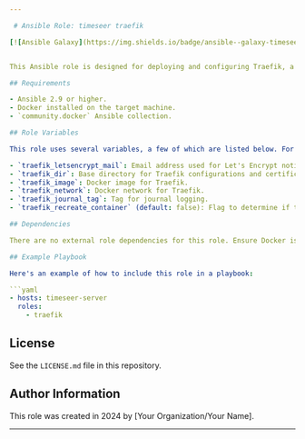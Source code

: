```yaml
---

 # Ansible Role: timeseer traefik

[![Ansible Galaxy](https://img.shields.io/badge/ansible--galaxy-timeseer_traefik-yellow.svg)](https://galaxy.ansible.com/user/timeseer_reverse_proxy)


This Ansible role is designed for deploying and configuring Traefik, a modern HTTP reverse proxy and load balancer, with a focus on integrating Let's Encrypt for SSL/TLS certificates. It includes tasks for checking prerequisites, preparing directories, templating configuration files, and running Traefik in a Docker container.

## Requirements

- Ansible 2.9 or higher.
- Docker installed on the target machine.
- `community.docker` Ansible collection.

## Role Variables

This role uses several variables, a few of which are listed below. For complete details, see `defaults/main.yml`:

- `traefik_letsencrypt_mail`: Email address used for Let's Encrypt notifications. This is a mandatory variable.
- `traefik_dir`: Base directory for Traefik configurations and certificates.
- `traefik_image`: Docker image for Traefik.
- `traefik_network`: Docker network for Traefik.
- `traefik_journal_tag`: Tag for journal logging.
- `traefik_recreate_container` (default: false): Flag to determine if the Traefik container should be recreated on playbook runs.

## Dependencies

There are no external role dependencies for this role. Ensure Docker is properly installed and configured on the target hosts.

## Example Playbook

Here's an example of how to include this role in a playbook:

```yaml
- hosts: timeseer-server
  roles:
    - traefik
```

## License

See the `LICENSE.md` file in this repository.

## Author Information

This role was created in 2024 by [Your Organization/Your Name].

---
```

